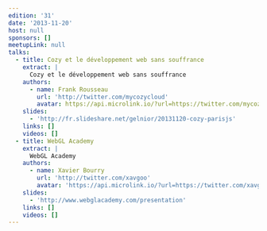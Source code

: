 ```yaml
---
edition: '31'
date: '2013-11-20'
host: null
sponsors: []
meetupLink: null
talks:
  - title: Cozy et le développement web sans souffrance
    extract: |
      Cozy et le développement web sans souffrance
    authors:
      - name: Frank Rousseau
        url: 'http://twitter.com/mycozycloud'
        avatar: https://api.microlink.io/?url=https://twitter.com/mycozycloud&embed=image.url
    slides:
      - 'http://fr.slideshare.net/gelnior/20131120-cozy-parisjs'
    links: []
    videos: []
  - title: WebGL Academy
    extract: |
      WebGL Academy
    authors:
      - name: Xavier Bourry
        url: 'http://twitter.com/xavgoo'
        avatar: 'https://api.microlink.io/?url=https://twitter.com/xavgoo&embed=image.url'
    slides:
      - 'http://www.webglacademy.com/presentation'
    links: []
    videos: []
---
```

